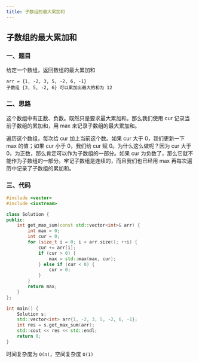 ```yaml
---
title: 子数组的最大累加和
---
```


## 子数组的最大累加和

### 一、题目

给定一个数组，返回数组的最大累加和

```
arr = {1, -2, 3, 5, -2, 6, -1}
子数组 {3, 5, -2, 6} 可以累加出最大的和为 12
```

### 二、思路

这个数组中有正数、负数。既然只是要求最大累加和。那么我们使用 cur 记录当前子数组的累加和，用 max 来记录子数组的最大累加和。

遍历这个数组，每次给 cur 加上当前这个数。如果 cur 大于 0，我们更新一下 max 的值；如果 cur 小于 0，我们给 cur 赋 0。为什么这么做呢？因为 cur 大于 0，为正数，那么肯定可以作为子数组的一部分。如果 cur 为负数了，那么它就不能作为子数组的一部分。牢记子数组是连续的，而且我们也已经用 max 再每次遍历中记录了子数组的累加和。

### 三、代码

```c++
#include <vector>
#include <iostream>

class Solution {
public:
    int get_max_sum(const std::vector<int>& arr) {
        int max = 0;
        int cur = 0;
        for (size_t i = 0; i < arr.size(); ++i) {
            cur += arr[i];
            if (cur > 0) {
                max = std::max(max, cur);
            } else if (cur < 0) {
                cur = 0;
            }
        }
        return max;
    }
};

int main() {
    Solution s;
    std::vector<int> arr{1, -2, 3, 5, -2, 6, -1};
    int res = s.get_max_sum(arr);
    std::cout << res << std::endl;
    return 0;
}
```

时间复杂度为 `O(n)`，空间复杂度 `O(1)`
